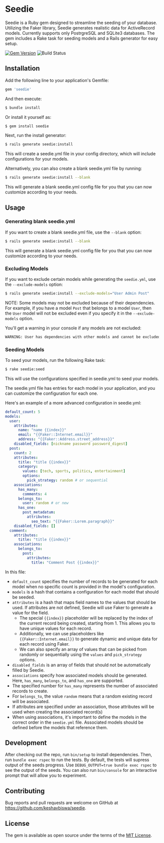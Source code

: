 # Seedie

Seedie is a Ruby gem designed to streamline the seeding of your database.
Utilizing the Faker library, Seedie generates realistic data for ActiveRecord models.
Currently supports only PostrgreSQL and SQLite3 databases.
The gem includes a Rake task for seeding models and a Rails generator for easy setup.

[![Gem Version](https://badge.fury.io/rb/seedie.svg)](https://badge.fury.io/rb/seedie)
![Build Status](https://github.com/keshavbiswa/seedie/workflows/CI/badge.svg?branch=main)

## Installation

Add the following line to your application's Gemfile:

```bash
gem 'seedie'
```

And then execute:

```bash
$ bundle install
```

Or install it yourself as:

```bash
$ gem install seedie
```
Next, run the install generator:

```bash
$ rails generate seedie:install
```
This will create a seedie.yml file in your config directory, which will include configurations for your models.

Alternatively, you can also create a blank seedie.yml file by running:

```bash
$ rails generate seedie:install --blank
```

This will generate a blank seedie.yml config file for you that you can now customize according to your needs.

## Usage

### Generating blank seedie.yml
If you want to create a blank seedie.yml file, use the `--blank` option:

```bash
$ rails generate seedie:install --blank
```

This will generate a blank seedie.yml config file for you that you can now customize according to your needs.

### Excluding Models
If you want to exclude certain models while generating the `seedie.yml`, use the `--exclude-models` option:

```bash
$ rails generate seedie:install --exclude-models="User Admin Post"
```

NOTE: Some models may not be excluded because of their dependencies. For example, if you have a model `Post` that belongs to a model `User`, then the `User` model will not be excluded even if you specify it in the `--exclude-models` option.

You'll get a warning in your console if any models are not excluded:

```bash
WARNING: User has dependencies with other models and cannot be excluded.
```

### Seeding Models

To seed your models, run the following Rake task:

```bash
$ rake seedie:seed
```

This will use the configurations specified in seedie.yml to seed your models.

The seedie.yml file has entries for each model in your application, and you can customize the configuration for each one. 

Here's an example of a more advanced configuration in seedie.yml:


```yaml
default_count: 5
models:
  user:
    attributes:
      name: "name {{index}}"
      email: "{{Faker::Internet.email}}"
      address: "{{Faker::Address.street_address}}"
    disabled_fields: [nickname password password_digest]
  post:
    count: 2
    attributes:
      title: "title {{index}}"
      category:
        values: [tech, sports, politics, entertainment]
        options: 
          pick_strategy: random # or sequential
    associations:
      has_many:
        comments: 4
      belongs_to:
        user: random # or new
      has_one:
        post_metadatum: 
          attributes:
            seo_text: "{{Faker::Lorem.paragraph}}"
    disabled_fields: []
  comment:
    attributes:
      title: "title {{index}}"
    associations:
      belongs_to:
        post:
          attributes:
            title: "Comment Post {{index}}"

```

In this file:

- `default_count` specifies the number of records to be generated for each model when no specific count is provided in the model's configuration.
- `models` is a hash that contains a configuration for each model that should be seeded.
- `attributes` is a hash that maps field names to the values that should be used. If attributes are not defined, Seedie will use Faker to generate a value for the field.
  - The special `{{index}}` placeholder will be replaced by the index of the current record being created, starting from 1. This allows you to have unique values for each record.
  - Additionally, we can use placeholders like `{{Faker::Internet.email}}` to generate dynamic and unique data for each record using Faker.
  - We can also specify an array of values that can be picked from randomly or sequentially using the `values` and `pick_strategy` options.
- `disabled_fields` is an array of fields that should not be automatically filled by Seedie.
- `associations` specify how associated models should be generated. Here, `has_many`, `belongs_to`, and `has_one` are supported.
- The specified number for `has_many` represents the number of associated records to create.
- For `belongs_to`, the value `random` means that a random existing record will be associated.
- If attributes are specified under an association, those attributes will be used when creating the associated record(s)
- When using associations, it's important to define the models in the correct order in the `seedie.yml` file. Associated models should be defined before the models that reference them.

## Development

After checking out the repo, run `bin/setup` to install dependencies. 
Then, run `bundle exec rspec` to run the tests.
By default, the tests will supress output of the seeds progress.
Use `DEBUG_OUTPUT=true bundle exec rspec` to see the output of the seeds.
You can also run `bin/console` for an interactive prompt that will allow you to experiment.

## Contributing

Bug reports and pull requests are welcome on GitHub at https://github.com/keshavbiswa/seedie.

## License

The gem is available as open source under the terms of the [MIT License](https://opensource.org/licenses/MIT).
